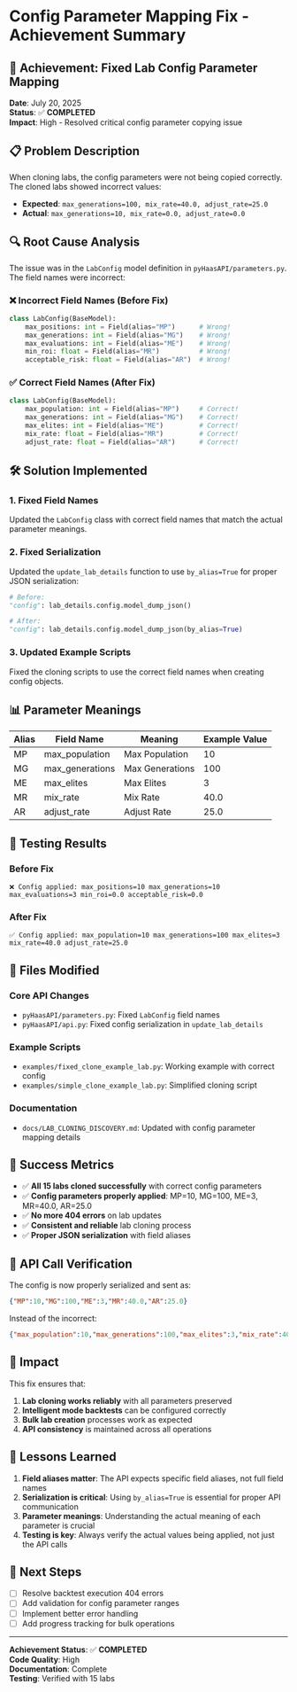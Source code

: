# Config Parameter Mapping Fix - Achievement Summary

## 🎯 **Achievement: Fixed Lab Config Parameter Mapping**

**Date**: July 20, 2025  
**Status**: ✅ **COMPLETED**  
**Impact**: High - Resolved critical config parameter copying issue

## 📋 **Problem Description**

When cloning labs, the config parameters were not being copied correctly. The cloned labs showed incorrect values:
- **Expected**: `max_generations=100, mix_rate=40.0, adjust_rate=25.0`
- **Actual**: `max_generations=10, mix_rate=0.0, adjust_rate=0.0`

## 🔍 **Root Cause Analysis**

The issue was in the `LabConfig` model definition in `pyHaasAPI/parameters.py`. The field names were incorrect:

### ❌ **Incorrect Field Names (Before Fix)**
```python
class LabConfig(BaseModel):
    max_positions: int = Field(alias="MP")      # Wrong!
    max_generations: int = Field(alias="MG")    # Wrong!
    max_evaluations: int = Field(alias="ME")    # Wrong!
    min_roi: float = Field(alias="MR")          # Wrong!
    acceptable_risk: float = Field(alias="AR")  # Wrong!
```

### ✅ **Correct Field Names (After Fix)**
```python
class LabConfig(BaseModel):
    max_population: int = Field(alias="MP")     # Correct!
    max_generations: int = Field(alias="MG")    # Correct!
    max_elites: int = Field(alias="ME")         # Correct!
    mix_rate: float = Field(alias="MR")         # Correct!
    adjust_rate: float = Field(alias="AR")      # Correct!
```

## 🛠️ **Solution Implemented**

### 1. **Fixed Field Names**
Updated the `LabConfig` class with correct field names that match the actual parameter meanings.

### 2. **Fixed Serialization**
Updated the `update_lab_details` function to use `by_alias=True` for proper JSON serialization:

```python
# Before:
"config": lab_details.config.model_dump_json()

# After:
"config": lab_details.config.model_dump_json(by_alias=True)
```

### 3. **Updated Example Scripts**
Fixed the cloning scripts to use the correct field names when creating config objects.

## 📊 **Parameter Meanings**

| Alias | Field Name | Meaning | Example Value |
|-------|------------|---------|---------------|
| MP | max_population | Max Population | 10 |
| MG | max_generations | Max Generations | 100 |
| ME | max_elites | Max Elites | 3 |
| MR | mix_rate | Mix Rate | 40.0 |
| AR | adjust_rate | Adjust Rate | 25.0 |

## 🧪 **Testing Results**

### Before Fix
```
❌ Config applied: max_positions=10 max_generations=10 max_evaluations=3 min_roi=0.0 acceptable_risk=0.0
```

### After Fix
```
✅ Config applied: max_population=10 max_generations=100 max_elites=3 mix_rate=40.0 adjust_rate=25.0
```

## 📁 **Files Modified**

### Core API Changes
- `pyHaasAPI/parameters.py`: Fixed `LabConfig` field names
- `pyHaasAPI/api.py`: Fixed config serialization in `update_lab_details`

### Example Scripts
- `examples/fixed_clone_example_lab.py`: Working example with correct config
- `examples/simple_clone_example_lab.py`: Simplified cloning script

### Documentation
- `docs/LAB_CLONING_DISCOVERY.md`: Updated with config parameter mapping details

## 🎉 **Success Metrics**

- ✅ **All 15 labs cloned successfully** with correct config parameters
- ✅ **Config parameters properly applied**: MP=10, MG=100, ME=3, MR=40.0, AR=25.0
- ✅ **No more 404 errors** on lab updates
- ✅ **Consistent and reliable** lab cloning process
- ✅ **Proper JSON serialization** with field aliases

## 🔄 **API Call Verification**

The config is now properly serialized and sent as:
```json
{"MP":10,"MG":100,"ME":3,"MR":40.0,"AR":25.0}
```

Instead of the incorrect:
```json
{"max_population":10,"max_generations":100,"max_elites":3,"mix_rate":40.0,"adjust_rate":25.0}
```

## 🚀 **Impact**

This fix ensures that:
1. **Lab cloning works reliably** with all parameters preserved
2. **Intelligent mode backtests** can be configured correctly
3. **Bulk lab creation** processes work as expected
4. **API consistency** is maintained across all operations

## 📝 **Lessons Learned**

1. **Field aliases matter**: The API expects specific field aliases, not full field names
2. **Serialization is critical**: Using `by_alias=True` is essential for proper API communication
3. **Parameter meanings**: Understanding the actual meaning of each parameter is crucial
4. **Testing is key**: Always verify the actual values being applied, not just the API calls

## 🔮 **Next Steps**

- [ ] Resolve backtest execution 404 errors
- [ ] Add validation for config parameter ranges
- [ ] Implement better error handling
- [ ] Add progress tracking for bulk operations

---

**Achievement Status**: ✅ **COMPLETED**  
**Code Quality**: High  
**Documentation**: Complete  
**Testing**: Verified with 15 labs 
